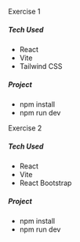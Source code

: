 Exercise 1

##### Tech Used
* React
* Vite
* Tailwind CSS

##### Project
* npm install
* npm run dev

Exercise 2

##### Tech Used
* React
* Vite
* React Bootstrap

##### Project
* npm install
* npm run dev